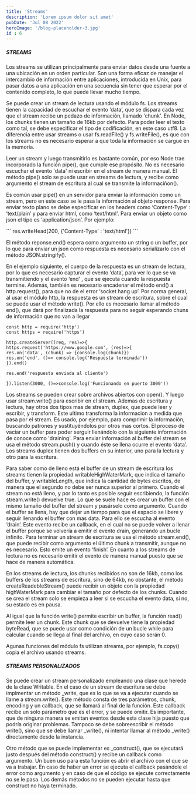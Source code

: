 ```yaml
---
title: 'Streams'
description: 'Lorem ipsum dolor sit amet'
pubDate: 'Jul 08 2022'
heroImage: '/blog-placeholder-3.jpg'
id : 6
---
```


##### STREAMS
Los streams se utilizan principalmente para enviar datos desde una fuente a una ubicación en un orden particular. Son una forma eficaz de manejar el intercambio de información entre aplicaciones, introducida en Unix, para pasar datos a una aplicación en una secuencia sin tener que esperar por el contenido completo, lo que puede llevar mucho tiempo.

Se puede crear un stream de lectura usando el módulo fs. Los streams tienen la capacidad de escuchar el evento ‘data’, que se dispara cada vez que el stream recibe un pedazo de información, llamado 'chunk'. En Node, los chunks tienen un tamaño de 16kb por defecto. Para poder leer el texto como tal, se debe especificar el tipo de codificación, en este caso utf8. La diferencia entre usar streams o usar fs.readFile() y fs.writeFile(), es que con los streams no es necesario esperar a que toda la información se cargue en la memoria.

Leer un stream y luego transmitirlo es bastante común, por eso Node trae incorporado la función pipe(), que cumple ese propósito. No es necesario escuchar el evento 'data' ni escribir en el stream de manera manual. El método pipe() solo se puede usar en streams de lectura, y recibe como argumento el stream de escritura al cual se transmite la informaciñon().

Es común usar pipe() en un servidor para enviar la información como un stream, pero en este caso se le pasa la información al objeto response. Para enviar texto plano se debe especificar en los headers como ‘Content-Type’ : ‘text/plain’ y  para enviar html, como ‘text/html'. Para enviar un objeto como json el tipo es ‘application/json’. Por ejemplo:

´´´
res.writeHead(200, {'Content-Type' : 'text/html'})
´´´

El método reponse.end() espera como argumento un string o un buffer, por lo que para enviar un json como respuesta es necesario serializarlo con el método JSON.stringify().

En el ejemplo siguiente, el cuerpo de la respuesta es un stream de lectura, por lo que es necesario capturar el evento ‘data’, para ver lo que se va transmitiendo y el evento ‘end’ , que se ejecuta cuando la respuesta termine. Además, también es necesario encadenar el método end() a http.request(), para que no de el error ‘socket hang up’. Por norma general, al usar el módulo http, la respuesta es un stream de escritura, sobre el cual se puede usar el método write(). Por ello es mecesario llamar al método end(), que dará por finalizada la respuesta para no seguir esperando chuns de información que no van a llegar

```
const http = require('http')
const https = require('https')

http.createServer((req, res)=>{
https.request('https://www.google.com', (res)=>{
res.on('data', (chunk) => {console.log(chunk)})
res.on('end', ()=> console.log('Respuesta terminada'))
}).end()

res.end('respuesta enviada al cliente')

}).listen(3000, ()=>console.log('Funcionando en puerto 3000'))
```

Los streams se pueden crear sobre archivos abiertos con open(). Y luego usar stream.write() para escribir en el stream. Ademas de escritura y lectura, hay otros dos tipos mas de stream, duplex, que puede leer y escribir, y transform. Este ultimo transforma la informacion a medida que pasa por el stream. Es usado, por ejemplo, para comprimir la información, buscando patrones y sustituyéndolos por otros mas cortos. El proceso de vaciar un buffer para poder serguir llenándolo con la siguiente información de conoce como 'draining'. Para enviar información al buffer del stream se usa el método stream.push() y cuando éste se llena ocurre el evento ‘data’. Los streams duplex tienen dos buffers en su interior, uno para la lectura y otro para la escritura.

Para saber como de lleno está el buffer de un stream de escritura los streams tienen la propiedad writableHighWaterMark, que indica el tamaño del buffer, y writableLength, que indica la cantidad de bytes escritos, de manera que el segundo no debe ser nunca superior al primero. Cuando el stream no está lleno, y por lo tanto es posible seguir escribiendo, la función stream.write() devuelve true. Lo que se suele hace es crear un buffer con el mismo tamaño del buffer del stream y pasárselo como argumento. Cuando el buffer se llena, hay que dejar un tiempo para que el espacio se libere y seguir llenando el buffer con mas data. Para ello se escucha al evento ‘drain’. Este evento recibe un callback, en el cual no se puede volver a llenar el buffer porque se volvería a emitir el evento drain, generando un bucle infinito. Para terminar un stream de escritura se usa el método stream.end(), que puede recibir como argumento el último chunk a transmitir, aunque no es necesario. Esto emite un evento ‘finish’. En cuanto a los streams de lectura no es necesario emitir el evento de manera manual puesto que se hace de manera automática.

En los streams de lectura, los chunks recibidos no son de 16kb, como los buffers de los streams de escritura, sino de 64kb, no obstante, el método createReadebleStream() puede recibir un objeto con la propiedad highWaterMark para cambiar el tamaño por defecto de los chunks. Cuando se crea el stream solo se empieza a leer si se escucha el evento data, si no, su estado es en pausa.

Al igual que la función write() permite escribir un buffer, la función read() permite leer un chunk. Este chunk que se devuelve tiene la propiedad byteRead, que se puede usar como condición de un bucle while para calcular cuando se llega al final del archivo, en cuyo caso serán 0.

Agunas funciones del módulo fs utilizan streams, por ejemplo, fs.copy() copia el archivo usando streams. 

##### STREAMS PERSONALIZADOS
Se puede crear un stream personalizado empleando una clase que herede de la clase Writable. En el caso de un stream de escritura se debe implmentar un método _write, que es lo que se va a ejecutar cuando se llame a stream.write(). Este método consta de tres parámetros, chunk, encoding y un callback, que se llamará al final de la función. Este callback recibe un solo parámetro que es el error, y se puede omitir. Es importante, que de ninguna manera se emitan eventos desde esta clase hija puesto que podría originar problemas. Tampoco se debe sobreescribir el método write(), sino que se debe llamar _write(), ni intentar llamar al método _write() directamente desde la instancia.

Otro método que se puede implementar es _construct(), que se ejecutará justo después del método construct() y recibe un callback como argumento. Un buen uso para esta función es abrir el archivo con el que se va a trabajar. En caso de haber un error se ejecuta el callback pasándole el error como argumento y en caso de que el código se ejecute correctamente no se le pasa. Los demás métodos no se pueden ejecutar hasta que construct no haya terminado.